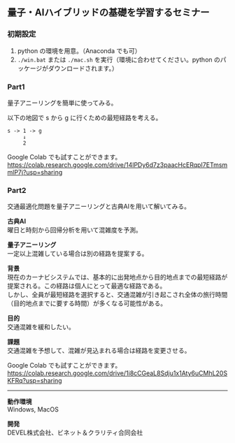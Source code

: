 ## 量子・AIハイブリッドの基礎を学習するセミナー

### 初期設定
1. python の環境を用意。（Anaconda でも可）
2. `./win.bat` または `./mac.sh` を実行（環境に合わせてください。python のパッケージがダウンロードされます。）

### Part1
量子アニーリングを簡単に使ってみる。

以下の地図で s から g に行くための最短経路を考える。
```
s -> 1 -> g
     ↓
     2
```

Google Colab でも試すことができます。
https://colab.research.google.com/drive/14lPDy6d7z3paacHcERqpI7ETmsmmlP7j?usp=sharing

### Part2
交通最適化問題を量子アニーリングと古典AIを用いて解いてみる。

**古典AI**\
曜日と時刻から回帰分析を用いて混雑度を予測。

**量子アニーリング**\
一定以上混雑している場合は別の経路を提案する。

**背景**\
現在のカーナビシステムでは、基本的に出発地点から目的地点までの最短経路が提案される。この経路は個人にとって最適な経路である。\
しかし、全員が最短経路を選択すると、交通混雑が引き起こされ全体の旅行時間（目的地点までに要する時間）が多くなる可能性がある。

**目的**\
交通混雑を緩和したい。

**課題**\
交通混雑を予想して、混雑が見込まれる場合は経路を変更させる。

Google Colab でも試すことができます。
https://colab.research.google.com/drive/1i8cCGeaL8Sdju1x1Aty6uCMhL20SKFRq?usp=sharing

---
**動作環境**\
Windows, MacOS

**開発**\
DEVEL株式会社、ビネット＆クラリティ合同会社